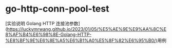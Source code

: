 # go-http-conn-pool-test

[实验说明 Golang HTTP 连接池参数] (https://luckymrwang.github.io/2023/01/05/%E5%AE%9E%E9%AA%8C%E8%AF%B4%E6%98%8E-Golang-HTTP-%E8%BF%9E%E6%8E%A5%E6%B1%A0%E5%8F%82%E6%95%B0/)用例
